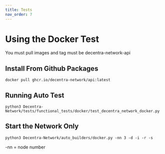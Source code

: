 ```yaml
---
title: Tests
nav_order: 7
---
```


# Using the Docker Test

You must pull images and tag must be decentra-network-api

## Install From Github Packages

`docker pull ghcr.io/decentra-network/api:latest`

## Running Auto Test

`python3 Decentra-Network/tests/functional_tests/docker/test_decentra_network_docker.py`

## Start the Network Only

`python3 Decentra-Network/auto_builders/docker.py -nn 3 -d -i -r -s`

-nn = node number
